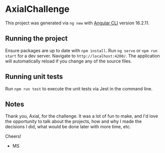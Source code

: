 # AxialChallenge

This project was generated via `ng new` with [Angular CLI](https://github.com/angular/angular-cli) version 16.2.11.

## Running the project

Ensure packages are up to date with `npm install`. Run `ng serve` or `npm run start` for a dev server. Navigate to `http://localhost:4200/`. The application will automatically reload if you change any of the source files.

## Running unit tests

Run `npm run test` to execute the unit tests via Jest in the command line.

## Notes

Thank you, Axial, for the challenge. It was a lot of fun to make, and I'd love the opportunity to talk about the projects, how and why I made the decisions I did, what would be done later with more time, etc.

Cheers!

- MS
